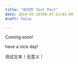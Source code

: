 ```yaml
---
title: "测试页 Test Post"
date: 2019-03-26T08:47:11+01:00
draft: false

---
```


Coming soon!

have a nice day!

测试文本！无意义！


